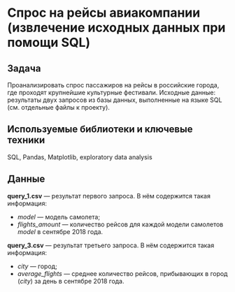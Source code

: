 # Спрос на рейсы авиакомпании (извлечение исходных данных при помощи SQL)

## Задача

Проанализировать спрос пассажиров на рейсы в российские города, где проходят крупнейшие культурные фестивали. Исходные данные: результаты двух запросов из базы данных, выполненные на языке SQL (см. отдельные файлы к проекту).

## Используемые библиотеки и ключевые техники

SQL, Pandas, Matplotlib, exploratory data analysis

## Данные

**query_1.csv** — результат первого запроса. В нём содержится такая информация:

- *model* — модель самолета;
- *flights_amount* — количество рейсов для каждой модели самолетов *model* в сентябре 2018 года.

**query_3.csv** — результат третьего запроса. В нём содержится такая информация:

- *city* — город;
- *average_flights* — среднее количество рейсов, прибывающих в город (*city*) за день в сентябре 2018 года.